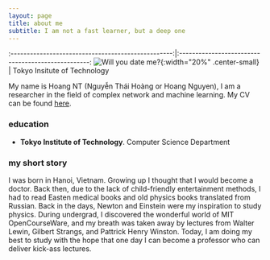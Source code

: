 ```yaml
---
layout: page
title: about me
subtitle: I am not a fast learner, but a deep one
---
```


:--------------------------------------------------:|:--------------------------------------------------:
![Will you date me?]({{site.baseurl}}/img/myface.png){:width="20%" .center-small} |  Tokyo Insitute of Technology


My name is Hoang NT (Nguyễn Thái Hoàng or Hoang Nguyen), I am a researcher in the field of complex network and machine learning. 
My CV can be found [here](http://gear.github.io/assets/cv/HoangNT_CV_new.pdf).

### education

- **Tokyo Institute of Technology**. Computer Science Department


### my short story

I was born in Hanoi, Vietnam. Growing up I thought that I would become a doctor.
Back then, due to the lack of child-friendly entertainment methods, I had to read
Easten medical books and old physics books translated from Russian. Back in the days,
Newton and Einstein were my inspiration to study physics. During undergrad, I discovered
the wonderful world of MIT OpenCourseWare, and my breath was taken away by lectures
from Walter Lewin, Gilbert Strangs, and Pattrick Henry Winston. Today, I am doing my
best to study with the hope that one day I can become a professor who can deliver
kick-ass lectures.
